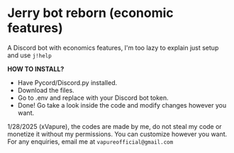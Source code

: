 # Jerry bot reborn (economic features)
A Discord bot with economics features, I'm too lazy to explain just setup and use `j!help`

**HOW TO INSTALL?**

- Have Pycord/Discord.py installed.
- Download the files.
- Go to .env and replace <enter your bot token here> with your Discord bot token.
- Done! Go take a look inside the code and modify changes however you want.


1/28/2025 (xVapure), the codes are made by me, do not steal my code or monetize it without my permissions. You can customize however you want. For any enquiries, email me at `vapureofficial@gmail.com`
